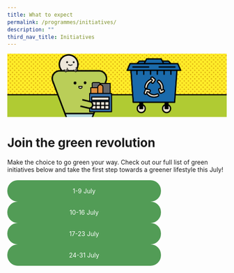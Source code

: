 ```yaml
---
title: What to expect
permalink: /programmes/initiatives/
description: ""
third_nav_title: Initiatives
---
```

<style>
	
	.btn-link-wrapper {
		flex-wrap: wrap;
		margin-top: 16px;
		width: 70%;
	}
	
	@media screen and (max-width: 768px) {
		.btn-link-wrapper {
			width: 100%;
		}
	}
	
	.btn-link {
		text-align: center;
		display: block;
		color: white !important;
		background-color: #529c56;
		text-decoration: none !important;
		padding: 16px 0;
		border-radius: 24px;
		margin-bottom: 0 !important;
	}
	
</style>

![](/images/Programmes/banner-initiatives-4.png)

# Join the green revolution
Make the choice to go green your way. Check out our full list of green initiatives below and take the first step towards a greener lifestyle this July!

<div class="row btn-link-wrapper">
	<div class="col is-half">
		<a class="btn-link" href="/programmes/initiatives/1-9-july">1-9 July</a>	
	</div>
	<div class="col is-half">
		<a class="btn-link" href="/programmes/initiatives/10-16-july">10-16 July</a>
	</div>
	<div class="col is-half">
		<a class="btn-link" href="/programmes/initiatives/17-23-july">17-23 July</a>
	</div>
	<div class="col is-half">
		<a class="btn-link" href="/programmes/initiatives/24-31-july">24-31 July</a>
	</div>
</div>